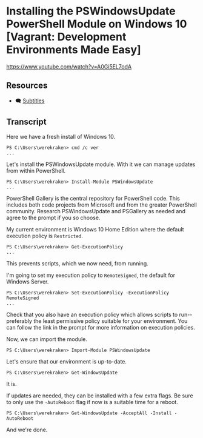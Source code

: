 # Installing the PSWindowsUpdate PowerShell Module on Windows 10 [Vagrant: Development Environments Made Easy]

https://www.youtube.com/watch?v=A0Gi5EL7odA

## Resources

* 🗨 [Subtitles](subtitles.srt)

## Transcript

Here we have a fresh install of Windows 10.
```
PS C:\Users\werekraken> cmd /c ver
...
```

Let's install the PSWindowsUpdate module. With it we can manage updates from within PowerShell.
```
PS C:\Users\werekraken> Install-Module PSWindowsUpdate
...
```
PowerShell Gallery is the central repository for PowerShell code. This includes both code projects from Microsoft and from the greater PowerShell community. Research PSWindowsUpdate and PSGallery as needed and agree to the prompt if you so choose.

My current environment is Windows 10 Home Edition where the default execution policy is `Restricted`.
```
PS C:\Users\werekraken> Get-ExecutionPolicy
...
```
This prevents scripts, which we now need, from running.

I'm going to set my execution policy to `RemoteSigned`, the default for Windows Server.
```
PS C:\Users\werekraken> Set-ExecutionPolicy -ExecutionPolicy RemoteSigned
...
```
Check that you also have an execution policy which allows scripts to run--preferably the least permissive policy suitable for your environment. You can follow the link in the prompt for more information on execution policies.

Now, we can import the module.
```
PS C:\Users\werekraken> Import-Module PSWindowsUpdate
```

Let's ensure that our environment is up-to-date.
```
PS C:\Users\werekraken> Get-WindowsUpdate
```
It is.

If updates are needed, they can be installed with a few extra flags. Be sure to only use the `-AutoReboot` flag if now is a suitable time for a reboot.
```
PS C:\Users\werekraken> Get-WindowsUpdate -AcceptAll -Install -AutoReboot
```
And we're done.
